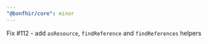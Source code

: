 ```yaml
---
"@bonfhir/core": minor
---
```


Fix #112 - add `asResource`, `findReference` and `findReferences` helpers
